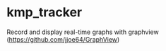 # kmp_tracker
Record and display real-time graphs with graphview (https://github.com/jjoe64/GraphView)
